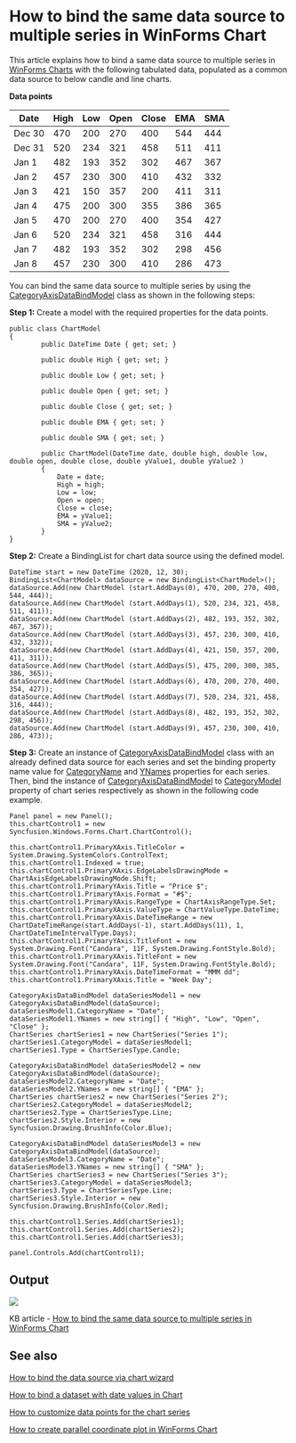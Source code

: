 # How to bind the same data source to multiple series in WinForms Chart

This article explains how to bind a same data source to multiple series in [WinForms Charts](https://help.syncfusion.com/windowsforms/chart/getting-started) with the following tabulated data, populated as a common data source to below candle and line charts.

**Data points**

| Date  | High | Low  | Open | Close  | EMA | SMA |
| ------------- | ------------- | ------------- | ------------- | ------------- | ------------- | ------------- | 
| Dec 30  | 470  | 200  | 270  | 400  | 544  | 444  |
| Dec 31  | 520  | 234  | 321  | 458  | 511  | 411  |
| Jan 1  | 482  | 193  | 352  | 302  | 467  | 367  |
| Jan 2  | 457  | 230  | 300  | 410  | 432  | 332  |
| Jan 3  | 421  | 150  | 357  | 200  | 411  | 311  |
| Jan 4  | 475  | 200  | 300  | 355  | 386  | 365  |
| Jan 5  | 470  | 200  | 270  | 400  | 354  | 427  |
| Jan 6  | 520  | 234  | 321  | 458  | 316  | 444  |
| Jan 7  | 482  | 193  | 352  | 302  | 298  | 456  |
| Jan 8  | 457  | 230  | 300  | 410  | 286  | 473  |

You can bind the same data source to multiple series by using the [CategoryAxisDataBindModel](https://help.syncfusion.com/cr/windowsforms/Syncfusion.Windows.Forms.Chart.CategoryAxisDataBindModel.html) class as shown in the following steps:

**Step 1:** Create a model with the required properties for the data points.
```
public class ChartModel
{
        public DateTime Date { get; set; }
 
        public double High { get; set; }
 
        public double Low { get; set; }
 
        public double Open { get; set; }
 
        public double Close { get; set; }
 
        public double EMA { get; set; }
 
        public double SMA { get; set; }
 
        public ChartModel(DateTime date, double high, double low, double open, double close, double yValue1, double yValue2 )
        {
            Date = date;
            High = high;
            Low = low;
            Open = open;
            Close = close;
            EMA = yValue1;
            SMA = yValue2;
        }
}
```

**Step 2:** Create a BindingList for chart data source using the defined model.
```
DateTime start = new DateTime (2020, 12, 30);
BindingList<ChartModel> dataSource = new BindingList<ChartModel>();
dataSource.Add(new ChartModel (start.AddDays(0), 470, 200, 270, 400, 544, 444));
dataSource.Add(new ChartModel (start.AddDays(1), 520, 234, 321, 458, 511, 411));
dataSource.Add(new ChartModel (start.AddDays(2), 482, 193, 352, 302, 467, 367));
dataSource.Add(new ChartModel (start.AddDays(3), 457, 230, 300, 410, 432, 332));
dataSource.Add(new ChartModel (start.AddDays(4), 421, 150, 357, 200, 411, 311));
dataSource.Add(new ChartModel (start.AddDays(5), 475, 200, 300, 385, 386, 365));
dataSource.Add(new ChartModel (start.AddDays(6), 470, 200, 270, 400, 354, 427));
dataSource.Add(new ChartModel (start.AddDays(7), 520, 234, 321, 458, 316, 444));
dataSource.Add(new ChartModel (start.AddDays(8), 482, 193, 352, 302, 298, 456));
dataSource.Add(new ChartModel (start.AddDays(9), 457, 230, 300, 410, 286, 473));
```

**Step 3:** Create an instance of [CategoryAxisDataBindModel](https://help.syncfusion.com/cr/windowsforms/Syncfusion.Windows.Forms.Chart.CategoryAxisDataBindModel.html) class with an already defined data source for each series and set the binding property name value for [CategoryName](https://help.syncfusion.com/cr/windowsforms/Syncfusion.Windows.Forms.Chart.CategoryAxisDataBindModel.html#Syncfusion_Windows_Forms_Chart_CategoryAxisDataBindModel_CategoryName) and [YNames](https://help.syncfusion.com/cr/windowsforms/Syncfusion.Windows.Forms.Chart.CategoryAxisDataBindModel.html#Syncfusion_Windows_Forms_Chart_CategoryAxisDataBindModel_YNames) properties for each series. Then, bind the instance of [CategoryAxisDataBindModel](https://help.syncfusion.com/cr/windowsforms/Syncfusion.Windows.Forms.Chart.CategoryAxisDataBindModel.html) to [CategoryModel](https://help.syncfusion.com/cr/windowsforms/Syncfusion.Windows.Forms.Chart.ChartSeries.html#Syncfusion_Windows_Forms_Chart_ChartSeries_CategoryModel) property of chart series respectively as shown in the following code example.

```
Panel panel = new Panel();
this.chartControl1 = new Syncfusion.Windows.Forms.Chart.ChartControl();
 
this.chartControl1.PrimaryXAxis.TitleColor = System.Drawing.SystemColors.ControlText;
this.chartControl1.Indexed = true;
this.chartControl1.PrimaryXAxis.EdgeLabelsDrawingMode = ChartAxisEdgeLabelsDrawingMode.Shift;
this.chartControl1.PrimaryYAxis.Title = "Price $";
this.chartControl1.PrimaryYAxis.Format = "#$";
this.chartControl1.PrimaryXAxis.RangeType = ChartAxisRangeType.Set;
this.chartControl1.PrimaryXAxis.ValueType = ChartValueType.DateTime;
this.chartControl1.PrimaryXAxis.DateTimeRange = new ChartDateTimeRange(start.AddDays(-1), start.AddDays(11), 1, ChartDateTimeIntervalType.Days);
this.chartControl1.PrimaryYAxis.TitleFont = new System.Drawing.Font("Candara", 11F, System.Drawing.FontStyle.Bold);
this.chartControl1.PrimaryXAxis.TitleFont = new System.Drawing.Font("Candara", 11F, System.Drawing.FontStyle.Bold);
this.chartControl1.PrimaryXAxis.DateTimeFormat = "MMM dd";
this.chartControl1.PrimaryXAxis.Title = "Week Day";            
 
CategoryAxisDataBindModel dataSeriesModel1 = new CategoryAxisDataBindModel(dataSource);
dataSeriesModel1.CategoryName = "Date";
dataSeriesModel1.YNames = new string[] { "High", "Low", "Open", "Close" };
ChartSeries chartSeries1 = new ChartSeries("Series 1");
chartSeries1.CategoryModel = dataSeriesModel1;
chartSeries1.Type = ChartSeriesType.Candle;
 
CategoryAxisDataBindModel dataSeriesModel2 = new CategoryAxisDataBindModel(dataSource);
dataSeriesModel2.CategoryName = "Date";
dataSeriesModel2.YNames = new string[] { "EMA" };
ChartSeries chartSeries2 = new ChartSeries("Series 2");
chartSeries2.CategoryModel = dataSeriesModel2; 
chartSeries2.Type = ChartSeriesType.Line;
chartSeries2.Style.Interior = new Syncfusion.Drawing.BrushInfo(Color.Blue);
 
CategoryAxisDataBindModel dataSeriesModel3 = new CategoryAxisDataBindModel(dataSource);
dataSeriesModel3.CategoryName = "Date";
dataSeriesModel3.YNames = new string[] { "SMA" };
ChartSeries chartSeries3 = new ChartSeries("Series 3");
chartSeries3.CategoryModel = dataSeriesModel3;
chartSeries3.Type = ChartSeriesType.Line;
chartSeries3.Style.Interior = new Syncfusion.Drawing.BrushInfo(Color.Red);
 
this.chartControl1.Series.Add(chartSeries1);
this.chartControl1.Series.Add(chartSeries2);
this.chartControl1.Series.Add(chartSeries3);
 
panel.Controls.Add(chartControl1);
```

## Output

![](https://user-images.githubusercontent.com/53489303/200549891-75903ed0-20c8-45d7-b838-c1cd2f5ee5b1.png)

KB article - [How to bind the same data source to multiple series in WinForms Chart](https://www.syncfusion.com/kb/12555/how-to-bind-the-same-data-source-to-multiple-series-in-winforms-chart)

## See also 

[How to bind the data source via chart wizard](https://www.syncfusion.com/kb/7680/how-to-bind-the-data-source-via-chart-wizard)

[How to bind a dataset with date values in Chart](https://www.syncfusion.com/kb/37/how-to-bind-a-dataset-with-date-values-in-chart)

[How to customize data points for the chart series](https://www.syncfusion.com/kb/74/how-to-customize-data-points-for-the-chart-series)

[How to create parallel coordinate plot in WinForms Chart](https://www.syncfusion.com/kb/12234/how-to-create-parallel-coordinate-plot-in-winforms-chart)

